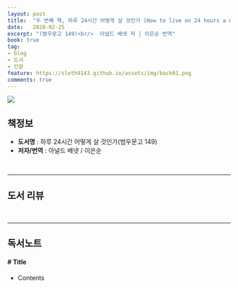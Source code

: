 ```yaml
---
layout: post
title:  "두 번째 책, 하루 24시간 어떻게 살 것인가 (How to live on 24 hours a day)"
date:   2020-02-25
excerpt: "(범우문고 149)<br/>  아널드 베넷 저 | 이은순 번역"
book: true
tag:
- blog
- 도서
- 인문
feature: https://sloth9143.github.io/assets/img/back01.png
comments: true
---
```


![](https://sloth9143.github.io/assets/img/book/book-02.jpg)

## 책정보
   - **도서명** : 하루 24시간 어떻게 살 것인가(범우문고 149)
   - **저자/번역** : 아널드 베넷 / 이은순

&nbsp;&nbsp;

---

## 도서 리뷰


&nbsp;&nbsp;

---

## 독서노트

#### # Title
 - Contents
